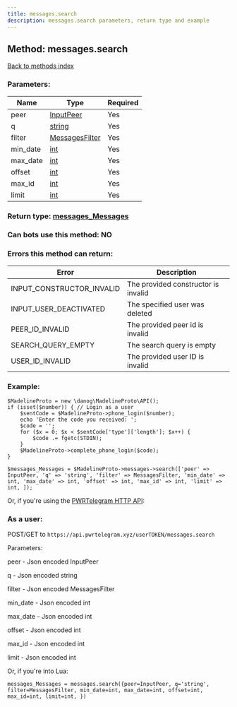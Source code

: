 ```yaml
---
title: messages.search
description: messages.search parameters, return type and example
---
```

## Method: messages.search  
[Back to methods index](index.md)


### Parameters:

| Name     |    Type       | Required |
|----------|---------------|----------|
|peer|[InputPeer](../types/InputPeer.md) | Yes|
|q|[string](../types/string.md) | Yes|
|filter|[MessagesFilter](../types/MessagesFilter.md) | Yes|
|min\_date|[int](../types/int.md) | Yes|
|max\_date|[int](../types/int.md) | Yes|
|offset|[int](../types/int.md) | Yes|
|max\_id|[int](../types/int.md) | Yes|
|limit|[int](../types/int.md) | Yes|


### Return type: [messages\_Messages](../types/messages_Messages.md)

### Can bots use this method: **NO**


### Errors this method can return:

| Error    | Description   |
|----------|---------------|
|INPUT_CONSTRUCTOR_INVALID|The provided constructor is invalid|
|INPUT_USER_DEACTIVATED|The specified user was deleted|
|PEER_ID_INVALID|The provided peer id is invalid|
|SEARCH_QUERY_EMPTY|The search query is empty|
|USER_ID_INVALID|The provided user ID is invalid|


### Example:


```
$MadelineProto = new \danog\MadelineProto\API();
if (isset($number)) { // Login as a user
    $sentCode = $MadelineProto->phone_login($number);
    echo 'Enter the code you received: ';
    $code = '';
    for ($x = 0; $x < $sentCode['type']['length']; $x++) {
        $code .= fgetc(STDIN);
    }
    $MadelineProto->complete_phone_login($code);
}

$messages_Messages = $MadelineProto->messages->search(['peer' => InputPeer, 'q' => 'string', 'filter' => MessagesFilter, 'min_date' => int, 'max_date' => int, 'offset' => int, 'max_id' => int, 'limit' => int, ]);
```

Or, if you're using the [PWRTelegram HTTP API](https://pwrtelegram.xyz):



### As a user:

POST/GET to `https://api.pwrtelegram.xyz/userTOKEN/messages.search`

Parameters:

peer - Json encoded InputPeer

q - Json encoded string

filter - Json encoded MessagesFilter

min_date - Json encoded int

max_date - Json encoded int

offset - Json encoded int

max_id - Json encoded int

limit - Json encoded int




Or, if you're into Lua:

```
messages_Messages = messages.search({peer=InputPeer, q='string', filter=MessagesFilter, min_date=int, max_date=int, offset=int, max_id=int, limit=int, })
```

